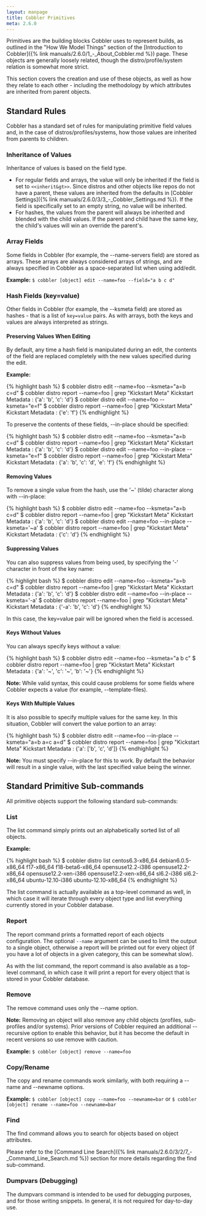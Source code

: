 ```yaml
---
layout: manpage
title: Cobbler Primitives
meta: 2.6.0
---
```


Primitives are the building blocks Cobbler uses to represent builds, as outlined in the "How We Model Things" section
of the [Introduction to Cobbler]({% link manuals/2.6.0/1_-_About_Cobbler.md %}) page. These objects are generally
loosely related, though the distro/profile/system relation is somewhat more strict.

This section covers the creation and use of these objects, as well as how they relate to each other - including the
methodology by which attributes are inherited from parent objects.

## Standard Rules

Cobbler has a standard set of rules for manipulating primitive field values and, in the case of
distros/profiles/systems, how those values are inherited from parents to children.

### Inheritance of Values

Inheritance of values is based on the field type.

- For regular fields and arrays, the value will only be inherited if the field is set to `<<inherit&gt>>`. Since distros
  and other objects like repos do not have a parent, these values are inherited from the defaults in
  [Cobbler Settings]({% link manuals/2.6.0/3/3_-_Cobbler_Settings.md %}). If the field is specifically set to an empty
  string, no value will be inherited.
- For hashes, the values from the parent will always be inherited and blended with the child values. If the parent and
  child have the same key, the child's values will win an override the parent's.

### Array Fields

Some fields in Cobbler (for example, the --name-servers field) are stored as arrays. These arrays are always considered
arrays of strings, and are always specified in Cobbler as a space-separated list when using add/edit.

**Example:** `$ cobbler [object] edit --name=foo --field="a b c d"`

### Hash Fields (key=value)

Other fields in Cobbler (for example, the --ksmeta field) are stored as hashes - that is a list of `key=value` pairs. As
with arrays, both the keys and values are always interpreted as strings.

#### Preserving Values When Editing

By default, any time a hash field is manipulated during an edit, the contents of the field are replaced completely with
the new values specified during the edit.

**Example:**

{% highlight bash %}
$ cobbler distro edit --name=foo --ksmeta="a=b c=d"
$ cobbler distro report --name=foo | grep "Kickstart Meta"
Kickstart Metadata             : {'a': 'b', 'c': 'd'}
$ cobbler distro edit --name=foo --ksmeta="e=f"
$ cobbler distro report --name=foo | grep "Kickstart Meta"
Kickstart Metadata             : {'e': 'f'}
{% endhighlight %}

To preserve the contents of these fields, --in-place should be specified:

{% highlight bash %}
$ cobbler distro edit --name=foo --ksmeta="a=b c=d"
$ cobbler distro report --name=foo | grep "Kickstart Meta"
Kickstart Metadata             : {'a': 'b', 'c': 'd'}
$ cobbler distro edit --name=foo --in-place --ksmeta="e=f"
$ cobbler distro report --name=foo | grep "Kickstart Meta"
Kickstart Metadata             : {'a': 'b', 'c': 'd', 'e': 'f'}
{% endhighlight %}

#### Removing Values

To remove a single value from the hash, use the '~' (tilde) character along with --in-place:

{% highlight bash %}
$ cobbler distro edit --name=foo --ksmeta="a=b c=d"
$ cobbler distro report --name=foo | grep "Kickstart Meta"
Kickstart Metadata             : {'a': 'b', 'c': 'd'}
$ cobbler distro edit --name=foo --in-place --ksmeta='~a'
$ cobbler distro report --name=foo | grep "Kickstart Meta"
Kickstart Metadata             : {'c': 'd'}
{% endhighlight %}

#### Suppressing Values

You can also suppress values from being used, by specifying the '-' character in front of the key name:

{% highlight bash %}
$ cobbler distro edit --name=foo --ksmeta="a=b c=d"
$ cobbler distro report --name=foo | grep "Kickstart Meta"
Kickstart Metadata             : {'a': 'b', 'c': 'd'}
$ cobbler distro edit --name=foo --in-place --ksmeta='-a'
$ cobbler distro report --name=foo | grep "Kickstart Meta"
Kickstart Metadata             : {'-a': 'b', 'c': 'd'}
{% endhighlight %}

In this case, the key=value pair will be ignored when the field is accessed.

#### Keys Without Values

You can always specify keys without a value:

{% highlight bash %}
$ cobbler distro edit --name=foo --ksmeta="a b c"
$ cobbler distro report --name=foo | grep "Kickstart Meta"
Kickstart Metadata             : {'a': '~', 'c': '~', 'b': '~'}
{% endhighlight %}

<div class="alert alert-info alert-block">
    <b>Note:</b> While valid syntax, this could cause problems for some fields where Cobbler expects a value (for
    example, --template-files).
</div>

#### Keys With Multiple Values

It is also possible to specify multiple values for the same key. In this situation, Cobbler will convert the value
portion to an array:

{% highlight bash %}
$ cobbler distro edit --name=foo --in-place --ksmeta="a=b a=c a=d"
$ cobbler distro report --name=foo | grep "Kickstart Meta"
Kickstart Metadata             : {'a': ['b', 'c', 'd']}
{% endhighlight %}

<div class="alert alert-info alert-block">
    <b>Note:</b> You must specify --in-place for this to work. By default the behavior will result in a single value,
    with the last specified value being the winner.
</div>

## Standard Primitive Sub-commands

All primitive objects support the following standard sub-commands:

### List

The list command simply prints out an alphabetically sorted list of all objects.

**Example:**

{% highlight bash %}
$ cobbler distro list
   centos6.3-x86_64
   debian6.0.5-x86_64
   f17-x86_64
   f18-beta6-x86_64
   opensuse12.2-i386
   opensuse12.2-x86_64
   opensuse12.2-xen-i386
   opensuse12.2-xen-x86_64
   sl6.2-i386
   sl6.2-x86_64
   ubuntu-12.10-i386
   ubuntu-12.10-x86_64
{% endhighlight %}

The list command is actually available as a top-level command as well, in which case it will iterate through every
object type and list everything currently stored in your Cobbler database.

### Report

The report command prints a formatted report of each objects configuration. The optional `--name` argument can be used
to limit the output to a single object, otherwise a report will be printed out for every object (if you have a lot of
objects in a given category, this can be somewhat slow).

As with the list command, the report command is also available as a top-level command, in which case it will print a
report for every object that is stored in your Cobbler database.

### Remove

The remove command uses only the --name option.

<div class="alert alert-info alert-block">
    <b>Note:</b> Removing an object will also remove any child objects (profiles, sub-profiles and/or systems). Prior
    versions of Cobbler required an additional --recursive option to enable this behavior, but it has become the default
    in recent versions so use remove with caution.
</div>

**Example:** `$ cobbler [object] remove --name=foo`

### Copy/Rename

The copy and rename commands work similarly, with both requiring a --name and --newname options.

**Example:** `$ cobbler [object] copy --name=foo --newname=bar` or `$ cobbler [object] rename --name=foo --newname=bar`

### Find

The find command allows you to search for objects based on object attributes.

Please refer to the [Command Line Search]({% link manuals/2.6.0/3/2/7_-_Command_Line_Search.md %}) section for more
details regarding the find sub-command.

### Dumpvars (Debugging)

The dumpvars command is intended to be used for debugging purposes, and for those writing snippets. In general, it is
not required for day-to-day use.
